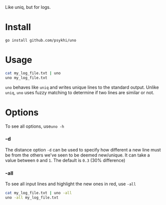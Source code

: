 
Like uniq, but for logs.

# Install

`go install github.com/psykhi/uno`

# Usage

```bash
cat my_log_file.txt | uno
uno my_log_file.txt
```

`uno` behaves like `uniq` and writes unique lines to the standard output. Unlike `uniq`, `uno` uses fuzzy matching
to determine if two lines are similar or not. 

# Options

To see all options, use`uno -h`

### -d

The distance option `-d` can be used to specify how different a new line must be from the others we've seen to be deemed
new/unique. It can take a value between `0` and `1`. The default is `0.3` (30% difference)

### -all

To see all input lines and highlight the new ones in red, use `-all`

```bash
cat my_log_file.txt | uno -all
uno -all my_log_file.txt
```
